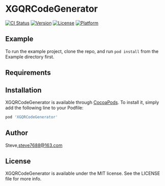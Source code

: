 # XGQRCodeGenerator

[![CI Status](https://img.shields.io/travis/283732265@qq.com/XGQRCodeGenerator.svg?style=flat)](https://travis-ci.org/283732265@qq.com/XGQRCodeGenerator)
[![Version](https://img.shields.io/cocoapods/v/XGQRCodeGenerator.svg?style=flat)](https://cocoapods.org/pods/XGQRCodeGenerator)
[![License](https://img.shields.io/cocoapods/l/XGQRCodeGenerator.svg?style=flat)](https://cocoapods.org/pods/XGQRCodeGenerator)
[![Platform](https://img.shields.io/cocoapods/p/XGQRCodeGenerator.svg?style=flat)](https://cocoapods.org/pods/XGQRCodeGenerator)

## Example

To run the example project, clone the repo, and run `pod install` from the Example directory first.

## Requirements

## Installation

XGQRCodeGenerator is available through [CocoaPods](https://cocoapods.org). To install
it, simply add the following line to your Podfile:

```ruby
pod 'XGQRCodeGenerator'
```

## Author

Steve,steve7688@163.com

## License

XGQRCodeGenerator is available under the MIT license. See the LICENSE file for more info.
